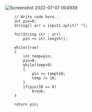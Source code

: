 ![Screenshot 2022-07-07 004939](https://user-images.githubusercontent.com/56172886/177626441-9a4b17f4-ed12-46a3-bda3-4872def23632.png)

    
    	// Write code here...
		int pin=0;
		String[] arr = input1.split(" ");

		for(String str : arr)
			pin += str.length();

		while(true)
		{
			int temp=pin;
			pin=0;
			while(temp>0)
			{
				pin += temp%10;
				temp /= 10;
			}
			if(pin/10 == 0)
				break;
		}
		
		return pin;
